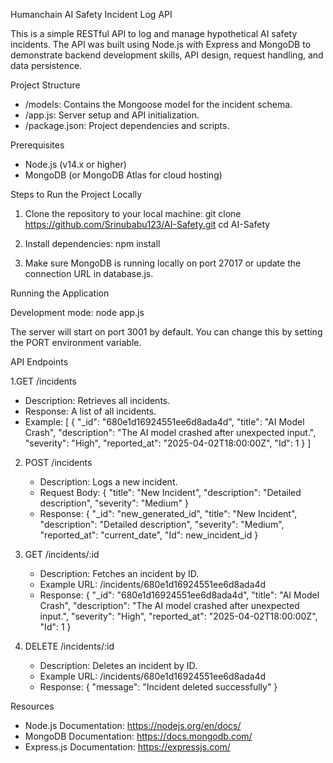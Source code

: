 Humanchain AI Safety Incident Log API

This is a simple RESTful API to log and manage hypothetical AI safety incidents. The API was built using Node.js with Express and MongoDB to demonstrate backend development skills, API design, request handling, and data persistence.

Project Structure
- /models: Contains the Mongoose model for the incident schema.
- /app.js: Server setup and API initialization.
- /package.json: Project dependencies and scripts.

Prerequisites
- Node.js (v14.x or higher)
- MongoDB (or MongoDB Atlas for cloud hosting)

Steps to Run the Project Locally

1. Clone the repository to your local machine:
   git clone https://github.com/Srinubabu123/AI-Safety.git
   cd AI-Safety

2. Install dependencies:
   npm install

3. Make sure MongoDB is running locally on port 27017 or update the connection URL in database.js.

Running the Application

Development mode:
node app.js

The server will start on port 3001 by default. You can change this by setting the PORT environment variable.

API Endpoints

1.GET /incidents
   - Description: Retrieves all incidents.
   - Response: A list of all incidents.
   - Example:
     [
       {
         "_id": "680e1d16924551ee6d8ada4d",
         "title": "AI Model Crash",
         "description": "The AI model crashed after unexpected input.",
         "severity": "High",
         "reported_at": "2025-04-02T18:00:00Z",
         "Id": 1
       }
     ]

2. POST /incidents
   - Description: Logs a new incident.
   - Request Body:
     {
       "title": "New Incident",
       "description": "Detailed description",
       "severity": "Medium"
     }
   - Response:
     {
       "_id": "new_generated_id",
       "title": "New Incident",
       "description": "Detailed description",
       "severity": "Medium",
       "reported_at": "current_date",
       "Id": new_incident_id
     }

3. GET /incidents/:id
   - Description: Fetches an incident by ID.
   - Example URL: /incidents/680e1d16924551ee6d8ada4d
   - Response:
     {
       "_id": "680e1d16924551ee6d8ada4d",
       "title": "AI Model Crash",
       "description": "The AI model crashed after unexpected input.",
       "severity": "High",
       "reported_at": "2025-04-02T18:00:00Z",
       "Id": 1
     }

4. DELETE /incidents/:id
   - Description: Deletes an incident by ID.
   - Example URL: /incidents/680e1d16924551ee6d8ada4d
   - Response:
     {
       "message": "Incident deleted successfully"
     }

Resources

- Node.js Documentation: https://nodejs.org/en/docs/
- MongoDB Documentation: https://docs.mongodb.com/
- Express.js Documentation: https://expressjs.com/
